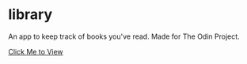 # library

An app to keep track of books you've read. Made for The Odin Project.

[Click Me to View](https://rileyloudon.github.io/library/)

